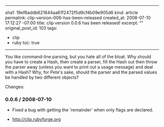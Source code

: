 ----- 
sha1: 19ef6addb621844aa61f2472f5d9cf4b09e905d6
kind: article
permalink: clip-version-006-has-been-released
created_at: 2008-07-10 17:12:27 -07:00
title: clip version 0.0.6 has been released!
excerpt: ""
original_post_id: 103
tags: 
- clip
- ruby
toc: true
-----
You like command-line parsing, but you hate all of the bloat. Why
should you have to create a Hash, then create a parser, fill the Hash
out then throw the parser away (unless you want to print out a usage
message) and deal with a Hash? Why, for Pete's sake, should the parser
and the parsed values be handled by two different objects?

Changes:

### 0.0.6 / 2008-07-10

* Fixed a bug with getting the 'remainder' when only flags are declared.

* <http://clip.rubyforge.org>
